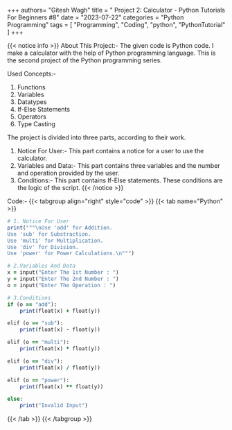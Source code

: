 +++
authors= "Gitesh Wagh"
title = " Project 2: Calculator - Python Tutorials For Beginners #8"
date = "2023-07-22"
categories = "Python Programming"
tags = [
  "Programming", 
  "Coding",
  "python",
  "PythonTutorial"
]
+++

{{< notice info >}}
About This Project:-
The given code is Python code. I make a calculator with the help of Python programming language. This is the second project of the Python programming series. 

Used Concepts:-
1. Functions
2. Variables
3. Datatypes
4. If-Else Statements
5. Operators
6. Type Casting

The project is divided into three parts, according to their work. 
1. Notice For User:- This part contains a notice for a user to use the calculator.
2. Variables and Data:- This part contains three variables and the number and operation provided by the user.
3. Conditions:- This part contains If-Else statements. These conditions are the logic of the script.
{{< /notice >}}

Code:-
{{< tabgroup align="right" style="code" >}} {{< tab name="Python" >}}
```ruby
# 1. Notice For User
print("""\nUse 'add' for Addition.
Use 'sub' for Substraction.
Use 'multi' for Multiplication.
Use 'div' for Division.
Use 'power' for Power Calculations.\n""")

# 2.Variables And Data
x = input("Enter The 1st Number : ")
y = input("Enter The 2nd Number : ")
o = input("Enter The Operation : ")

# 3.Conditions
if (o == "add"):
    print(float(x) + float(y))

elif (o == "sub"):
    print(float(x) - float(y))

elif (o == "multi"):
    print(float(x) * float(y))

elif (o == "div"):
    print(float(x) / float(y))

elif (o == "power"):
    print(float(x) ** float(y)) 

else:
    print("Invalid Input")
```
{{< /tab >}} {{< /tabgroup >}}
